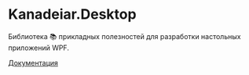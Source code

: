 # Kanadeiar.Desktop

Библиотека 📚 прикладных полезностей для разработки настольных приложений WPF.

[Документация](./Kanadeiar.Desktop/README.md)
